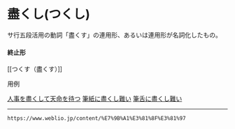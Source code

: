 # 盡くし(つくし)
  サ行五段活用の動詞「盡くす」の連用形、あるいは連用形が名詞化したもの。
  

#### 終止形
[[つくす（盡くす）]]

  

用例

[人事を盡くして天命を待つ](https://www.weblio.jp/content/%E4%BA%BA%E4%BA%8B%E3%82%92%E5%B0%BD%E3%81%8F%E3%81%97%E3%81%A6%E5%A4%A9%E5%91%BD%E3%82%92%E5%BE%85%E3%81%A4 "人事を盡くして天命を待つ")
[筆紙に盡くし難い](https://www.weblio.jp/content/%E7%AD%86%E7%B4%99%E3%81%AB%E5%B0%BD%E3%81%8F%E3%81%97%E9%9B%A3%E3%81%84 "筆紙に盡くし難い")
[筆舌に盡くし難い](https://www.weblio.jp/content/%E7%AD%86%E8%88%8C%E3%81%AB%E5%B0%BD%E3%81%8F%E3%81%97%E9%9B%A3%E3%81%84 "筆舌に盡くし難い")

---
`https://www.weblio.jp/content/%E7%9B%A1%E3%81%8F%E3%81%97`